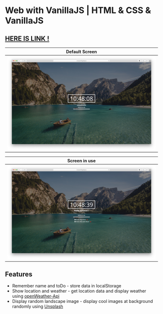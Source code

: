 # Web with VanillaJS | HTML & CSS & VanillaJS

## [HERE IS LINK !](https://kwon770.github.io/WebService-with-VanliaJs/)


|       Default Screen       |
| :------------------------: |
| ![](./images/preview1.jpg) |

|       Screen in use        |
| :------------------------: |
| ![](./images/preview2.jpg) |

## Features
- Remember name and toDo - store data in localStorage
- Show location and weather - get location data and display weather using [openWeather-Api](https://openweathermap.org)
- Display random landscape image - display cool images at background randomly using [Unsplash](https://unsplash.com)
